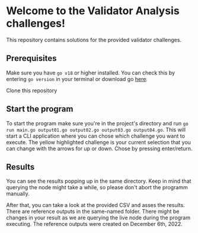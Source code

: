 # Welcome to the Validator Analysis challenges! 

This repository contains solutions for the provided validator challenges. 

## Prerequisites

Make sure you have `go v18` or higher installed. You can check this by entering `go version` in your terminal or download go [here](https://go.dev/dl/).

Clone this repository

## Start the program

To start the program make sure you're in the project's directory and run `go run main.go output01.go output02.go output03.go output04.go`.
This will start a CLI application where you can chose which challenge you want to execute. The yellow highlighted challenge is your current selection that you can change with the arrows for up or down. Chose by pressing enter/return. 

## Results

You can see the results popping up in the same directory. Keep in mind that querying the node might take a while, so please don't abort the programm manually. 

After that, you can take a look at the provided CSV and asses the results. There are reference outputs in the same-named folder. There might be changes in your result as we are querying the live node during the program executing. The reference outputs were created on December 6th, 2022. 
